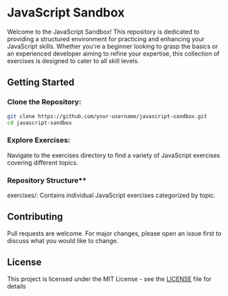 # JavaScript Sandbox

Welcome to the JavaScript Sandbox! This repository is dedicated to providing a structured environment for practicing and enhancing your JavaScript skills. Whether you're a beginner looking to grasp the basics or an experienced developer aiming to refine your expertise, this collection of exercises is designed to cater to all skill levels.

## Getting Started

### Clone the Repository:

```bash
git clone https://github.com/your-username/javascript-sandbox.git
cd javascript-sandbox
```

### Explore Exercises:

Navigate to the exercises directory to find a variety of JavaScript exercises covering different topics.

### Repository Structure**

exercises/: Contains individual JavaScript exercises categorized by topic.

## Contributing

Pull requests are welcome. For major changes, please open an issue first
to discuss what you would like to change.

## License

This project is licensed under the MIT License - see the [LICENSE](LICENSE) file for details